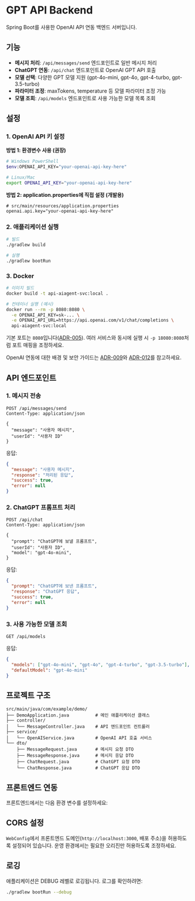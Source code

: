 # GPT API Backend

Spring Boot를 사용한 OpenAI API 연동 백엔드 서버입니다.

## 기능

- **메시지 처리**: `/api/messages/send` 엔드포인트로 일반 메시지 처리
- **ChatGPT 연동**: `/api/chat` 엔드포인트로 OpenAI GPT API 호출
- **모델 선택**: 다양한 GPT 모델 지원 (gpt-4o-mini, gpt-4o, gpt-4-turbo, gpt-3.5-turbo)
- **파라미터 조정**: maxTokens, temperature 등 모델 파라미터 조정 가능
- **모델 조회**: `/api/models` 엔드포인트로 사용 가능한 모델 목록 조회

## 설정

### 1. OpenAI API 키 설정

**방법 1: 환경변수 사용 (권장)**
```bash
# Windows PowerShell
$env:OPENAI_API_KEY="your-openai-api-key-here"

# Linux/Mac
export OPENAI_API_KEY="your-openai-api-key-here"
```

**방법 2: application.properties에 직접 설정 (개발용)**
```properties
# src/main/resources/application.properties
openai.api.key="your-openai-api-key-here"
```

### 2. 애플리케이션 실행

```bash
# 빌드
./gradlew build

# 실행
./gradlew bootRun
```

### 3. Docker

```bash
# 이미지 빌드
docker build -t api-aiagent-svc:local .

# 컨테이너 실행 (예시)
docker run --rm -p 8080:8080 \
  -e OPENAI_API_KEY=sk-... \
  -e OPENAI_API_URL=https://api.openai.com/v1/chat/completions \
  api-aiagent-svc:local
```

기본 포트는 `8080`입니다([ADR-005](../msa-project-hub/docs/adr/ADR-005-service-port-convention.md)). 여러 서비스와 동시에 실행 시 `-p 18080:8080`처럼 포트 매핑을 조정하세요.

OpenAI 연동에 대한 배경 및 보안 가이드는 [ADR-009](../msa-project-hub/docs/adr/ADR-009-openai-api-integration.md)와 [ADR-012](../msa-project-hub/docs/adr/ADR-012-secret-and-config-management.md)를 참고하세요.

## API 엔드포인트

### 1. 메시지 전송
```
POST /api/messages/send
Content-Type: application/json

{
  "message": "사용자 메시지",
  "userId": "사용자 ID"
}
```

응답:
```json
{
  "message": "사용자 메시지",
  "response": "처리된 응답",
  "success": true,
  "error": null
}
```

### 2. ChatGPT 프롬프트 처리
```
POST /api/chat
Content-Type: application/json

{
  "prompt": "ChatGPT에 보낼 프롬프트",
  "userId": "사용자 ID",
  "model": "gpt-4o-mini",
}
```

응답:
```json
{
  "prompt": "ChatGPT에 보낸 프롬프트",
  "response": "ChatGPT 응답",
  "success": true,
  "error": null
}
```

### 3. 사용 가능한 모델 조회
```
GET /api/models
```

응답:
```json
{
  "models": ["gpt-4o-mini", "gpt-4o", "gpt-4-turbo", "gpt-3.5-turbo"],
  "defaultModel": "gpt-4o-mini"
}
```

## 프로젝트 구조

```
src/main/java/com/example/demo/
├── DemoApplication.java          # 메인 애플리케이션 클래스
├── controller/
│   └── MessageController.java    # API 엔드포인트 컨트롤러
├── service/
│   └── OpenAIService.java        # OpenAI API 호출 서비스
└── dto/
    ├── MessageRequest.java       # 메시지 요청 DTO
    ├── MessageResponse.java      # 메시지 응답 DTO
    ├── ChatRequest.java          # ChatGPT 요청 DTO
    └── ChatResponse.java         # ChatGPT 응답 DTO
```

## 프론트엔드 연동

프론트엔드에서는 다음 환경 변수를 설정하세요:

## CORS 설정

`WebConfig`에서 프론트엔드 도메인(`http://localhost:3000`, 배포 주소)을 허용하도록 설정되어 있습니다. 운영 환경에서는 필요한 오리진만 허용하도록 조정하세요.

## 로깅

애플리케이션은 DEBUG 레벨로 로깅됩니다. 로그를 확인하려면:

```bash
./gradlew bootRun --debug
```
